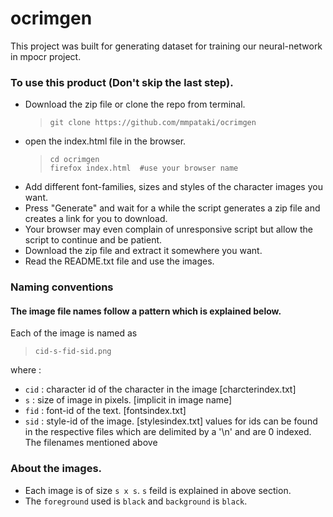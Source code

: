 # ocrimgen
This project was built for generating dataset for training our neural-network in mpocr project.

### To use this product (Don't skip the last step).

* Download the zip file or clone the repo from terminal.
	> `git clone https://github.com/mmpataki/ocrimgen`
* open the index.html file in the browser.
	> `cd ocrimgen`  
	> `firefox index.html  #use your browser name`
* Add different font-families, sizes and styles of the character images you want.
* Press "Generate" and wait for a while the script generates a zip file and creates a link for you to download.
* Your browser may even complain of unresponsive script but allow the script to continue and be patient.
* Download the zip file and extract it somewhere you want.
* Read the README.txt file and use the images.

### Naming conventions
#### The image file names follow a pattern which is explained below.

Each of the image is named as  
> `cid-s-fid-sid.png`  

where :  
* `cid` : character id of the character in the image [charcterindex.txt]
* `s`   : size of image in pixels. [implicit in image name]
* `fid` : font-id of the text. [fontsindex.txt]
* `sid` : style-id of the image. [stylesindex.txt]
values for ids can be found in the respective files which are delimited
by a '\\n' and are 0 indexed. The filenames mentioned above

### About the images.
* Each image is of size `s x s`. `s` feild is explained in above section.
* The `foreground` used is `black` and `background` is `black`.
